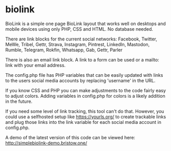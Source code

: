 # biolink
BioLink is a simple one page BioLink layout that works well on desktops and mobile devices using only PHP, CSS and HTML. No database needed.

There are link blocks for the current social networks:
Facebook, Twitter, MeWe, Tribel, Gettr, Strava, Instagram, Pintrest, LinkedIn, Mastodon, Rumble, Telegram, Rokfin, Whatsapp, Gab, Gettr, Parler

There is also an email link block. A link to a form can be used or a mailto: link with your email address.

The config.php file has PHP variables that can be easily updated with links to the users social media accounts by replacing 'username' in the URL.

If you know CSS and PHP you can make adjustments to the code fairly easy to adjust colors. Adding variables in config.php for colors is a likely addition in the future.

If you need some level of link tracking, this tool can't do that. However, you could use a selfhosted setup like https://yourls.org/ to create trackable links and plug those links into the link variable for each social media account in config.php.

A demo of the latest version of this code can be viewed here: http://simplebiolink-demo.bristow.one/
